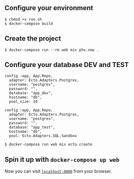 ## Configure your environment

```
$ chmod +x run.sh
$ docker-compose build
```

## Create the project

```
$ docker-compose run --rm web mix phx.new .
```

## Configure your database DEV and TEST

```
config :app, App.Repo,
  adapter: Ecto.Adapters.Postgres,
  username: "postgres",
  password: "",
  database: "app_dev",
  hostname: "db",
  pool_size: 10
```

```
config :app, App.Repo,
  adapter: Ecto.Adapters.Postgres,
  username: "postgres",
  password: "",
  database: "app_test",
  hostname: "db",
  pool: Ecto.Adapters.SQL.Sandbox
```

```
$ docker-compose run web mix ecto.create
```

## Spin it up with `docker-compose up web`


Now you can visit [`localhost:4000`](http://localhost:4000) from your browser.
